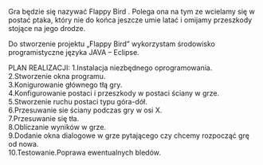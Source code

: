 Gra będzie się nazywać Flappy Bird . Polega ona  na  tym ze wcielamy się w postać ptaka, który nie do końca jeszcze umie latać i 
omijamy przeszkody stojące na jego  drodze.

Do stworzenie projektu „Flappy Bird” wykorzystam środowisko programistyczne języka JAVA – Eclipse.

PLAN REALIZACJI: 
1.Instalacja niezbędnego oprogramowania.                                                                                         
2.Stworzenie okna programu.                                                                                                     
3.Konigurowanie głównego tłą gry.                                                                                                
4.Konfigurowanie postaci i przeszkody w postaci ściany w grze.                                                                   
5.Stworzenie ruchu postaci typu góra-dół.                                                                                       
6.Przesuwanie sie ściany podczas gry w osi X.                                                                                   
7.Przesuwanie się tła.                                                                                                           
8.Obliczanie wyników w grze.                                                                                                    
9.Dodanie okna dialogowe w grze pytającego czy chcemy rozpocząć grę od nowa.                                                    
10.Testowanie.Poprawa ewentualnych bledów.   
